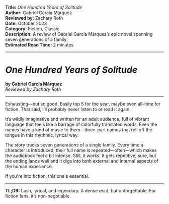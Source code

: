 **Title:** _One Hundred Years of Solitude_  
**Author:** Gabriel García Márquez  
**Reviewed by:** Zachary Roth  
**Date:** October 2023  
**Category:** Fiction, Classic  
**Description:** A review of Gabriel García Márquez’s epic novel spanning seven generations of a family.  
**Estimated Read Time:** 2 minutes

---

# _One Hundred Years of Solitude_

**by Gabriel García Márquez**  
_Reviewed by Zachary Roth_

---

Exhausting—but so good. Easily top 5 for the year, maybe even all-time for fiction. That said, I’ll probably never listen to or read it again.

It’s wildly imaginative and written for an adult audience, full of vibrant language that feels like a barrage of colorfully translated words. Even the names have a kind of music to them—three-part names that roll off the tongue in this rhythmic, lyrical way.

The story tracks seven generations of a single family. Every time a character is introduced, their full name is repeated—often—which makes the audiobook feel a bit intense. Still, it works. It gets repetitive, sure, but the ending lands well and it digs into both external and internal aspects of the human experience.

If you're into fiction, this one's essential.

---

**TL;DR:** Lush, lyrical, and legendary. A dense read, but unforgettable. For fiction fans, it’s non-negotiable.
